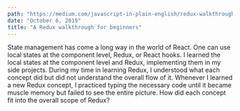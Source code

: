 ```yaml
---
path: "https://medium.com/javascript-in-plain-english/redux-walkthrough-b11dbfb48d61"
date: "October 6, 2019"
title: "A Redux walkthrough for beginners"
---
```


State management has come a long way in the world of React. One can use local states at the component level, Redux, or React hooks. I learned the local states at the component level and Redux, implementing them in my side projects. During my time in learning Redux, I understood what each concept did but did not understand the overall flow of it. Whenever I learned a new Redux concept, I practiced typing the necessary code until it became muscle memory but failed to see the entire picture. How did each concept fit into the overall scope of Redux?
